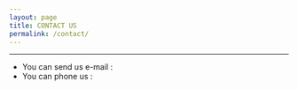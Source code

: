 ```yaml
---
layout: page
title: CONTACT US
permalink: /contact/
---
```


---
- You can send us e-mail :
- You can phone us : 